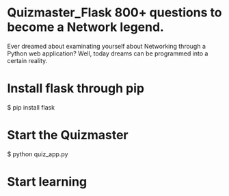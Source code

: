 # Quizmaster_Flask 800+ questions to become a Network legend.
Ever dreamed about examinating yourself about Networking through a Python web application? Well, today dreams can be programmed into a certain reality.

# Install flask through pip

$ pip install flask

# Start the Quizmaster
$ python quiz_app.py

# Start learning
